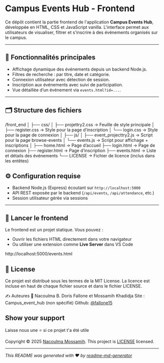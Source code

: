 # Campus Events Hub - Frontend

Ce dépôt contient la partie frontend de l'application **Campus Events Hub**, développée en HTML, CSS et JavaScript vanilla. L'interface permet aux utilisateurs de visualiser, filtrer et s'inscrire à des événements organisés sur le campus.

---

## 🧩 Fonctionnalités principales

- Affichage dynamique des événements depuis un backend Node.js.
- Filtres de recherche : par titre, date et catégorie.
- Connexion utilisateur avec détection de session.
- Inscription aux événements avec suivi de participation.
- Vue détaillée d’un événement via `events.html?id=...`.

---

## 🗂️ Structure des fichiers

/front_end
│
├── css/
│   ├── projettry2.css         → Feuille de style principale
│   ├── register.css           → Style pour la page d’inscription
│   └── login.css              → Style pour la page de connexion
│
├── js/
│   ├── event_projecttry2.js   → Script pour la page browse-events
│   └── events.js              → Script pour affichage + inscriptions
│
├── home.html                  → Page d’accueil
├── login.html                 → Page de connexion
├── register.html              → Page d’inscription
├── events.html                → Liste et détails des événements
└── LICENSE                    → Fichier de licence (inclus dans les entêtes)

## ⚙️ Configuration requise

- Backend Node.js (Express) écoutant sur `http://localhost:5000`
- API REST exposée par le backend (`/api/events`, `/api/attendance`, etc.)
- Session utilisateur gérée via sessions

---

## 🚀 Lancer le frontend

Le frontend est un projet statique. Vous pouvez :
- Ouvrir les fichiers HTML directement dans votre navigateur
- Ou utiliser une extension comme **Live Server** dans VS Code

http://localhost:5000/events.html

## 📝 License
Ce projet est distribué sous les termes de la MIT License. La licence est incluse en haut de chaque fichier source et dans le fichier LICENSE.

✍️ Auteures
👤 Nacoulma B. Doris Fallone et Mossamih Khadidja
Site : Campus_event_hub (non spécifié)
Github: [@fallone15](https://github.com/fallone15)

## Show your support

Laisse nous une  ⭐️ si ce projet t'a été utile

Copyright © 2025 [Nacoulma Mossamih](https://github.com/fallone15).
This project is [LICENSE](C:\event_hub\front_end\LICENSE) licensed.

***
_This README was generated with ❤️ by [readme-md-generator](https://github.com/kefranabg/readme-md-generator)_